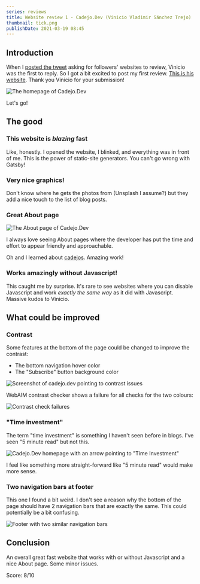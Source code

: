 ```yaml
---
series: reviews
title: Website review 1 - Cadejo.Dev (Vinicio Vladimir Sánchez Trejo)
thumbnail: tick.png
publishDate: 2021-03-19 08:45
---
```


##  Introduction

When I [posted the tweet](https://twitter.com/SavvasStephnds/status/1372827437290172424) asking for followers' websites to review, Vinicio was the first to reply. So I got a bit excited to post my first review. [This is his website](https://www.cadejo.dev/). Thank you Vinicio for your submission!

![The homepage of Cadejo.Dev](/assets/cadejo-home.png)

Let's go!

## The good

### This website is *blazing* fast

Like, honestly. I opened the website, I blinked, and everything was in front of me. This is the power of static-site generators. You can't go wrong with Gatsby!

### Very nice graphics!

Don't know where he gets the photos from (Unsplash I assume?) but they add a nice touch to the list of blog posts.

### Great About page

![The About page of Cadejo.Dev](/assets/cadejo-about.png)

I always love seeing About pages where the developer has put the time and effort to appear friendly and approachable.

Oh and I learned about [cadejos](https://en.wikipedia.org/wiki/Cadejo). Amazing work!

### Works amazingly without Javascript!

This caught me by surprise. It's rare to see websites where you can disable Javascript and work *exactly the same way* as it did with Javascript. Massive kudos to Vinicio.

## What could be improved

### Contrast

Some features at the bottom of the page could be changed to improve the contrast:

* The bottom navigation hover color
* The "Subscribe" button background color

![Screenshot of cadejo.dev pointing to contrast issues](/assets/cadejo-contrast-issues.png)

WebAIM contrast checker shows a failure for all checks for the two colours:

![Contrast check failures](/assets/cadejo-contrast.png)

### "Time investment"

The term "time investment" is something I haven't seen before in blogs. I've seen "5 minute read" but not this. 

![Cadejo.Dev homepage with an arrow pointing to "Time Investment"](/assets/cadejo-timeinvestment.png)

I feel like something more straight-forward like "5 minute read" would make more sense.

### Two navigation bars at footer

This one I found a bit weird. I don't see a reason why the bottom of the page should have 2 navigation bars that are exactly the same. This could potentially be a bit confusing.

![Footer with two similar navigation bars](/assets/cadejo-2navs.png)

## Conclusion

An overall great fast website that works with or without Javascript and a nice About page. Some minor issues.

Score: 8/10